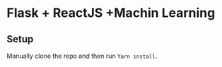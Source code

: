 # Flask + ReactJS +Machin Learning 




## Setup

Manually clone the repo and then run `Yarn install`.
